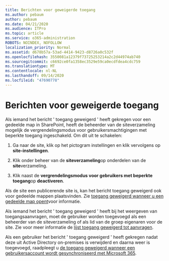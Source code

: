```yaml
---
title: Berichten voor geweigerde toegang
ms.author: pebaum
author: pebaum
ms.date: 04/21/2020
ms.audience: ITPro
ms.topic: article
ms.service: o365-administration
ROBOTS: NOINDEX, NOFOLLOW
localization_priority: Normal
ms.assetid: d678b57a-53ad-4414-9423-d8726a0c532f
ms.openlocfilehash: 3550081a12379f73725253214a2c2d44974ab740
ms.sourcegitcommit: c6692ce0fa1358ec3529e59ca0ecdfdea4cdc759
ms.translationtype: MT
ms.contentlocale: nl-NL
ms.lasthandoff: 09/14/2020
ms.locfileid: "47690778"
---
```

# <a name="troubleshoot-access-denied-messages"></a>Berichten voor geweigerde toegang

Als iemand het bericht ' toegang geweigerd ' heeft gekregen voor een gedeelde map in SharePoint, heeft de beheerder van de siteverzameling mogelijk de vergrendelingsmodus voor gebruikersmachtigingen met beperkte toegang ingeschakeld. Om dit uit te schakelen: 
  
1. Ga naar de site, klik op het pictogram instellingen en klik vervolgens op **site-instellingen**.
    
2. Klik onder beheer van de **siteverzameling**op onderdelen van de **site**verzameling.
    
3. Klik naast de **vergrendelingsmodus voor gebruikers met beperkte toegang**op **deactiveren**.
    
Als de site een publicerende site is, kan het bericht toegang geweigerd ook voor gedeelde mappen plaatsvinden. Zie [toegang geweigerd wanneer u een gedeelde map opent](https://go.microsoft.com/fwlink/?linkid=2004317)voor informatie.
  
Als iemand het bericht ' toegang geweigerd ' heeft bij het weergeven van toegangsaanvragen, moet de gebruiker worden toegevoegd als een beheerder van de siteverzameling of als lid van de groep eigenaren voor de site. Zie voor meer informatie de [lijst toegang geweigerd tot aanvragen](https://go.microsoft.com/fwlink/?linkid=2004220).
  
Als een gebruiker het bericht ' toegang geweigerd ' heeft gekregen nadat deze uit Active Directory on-premises is verwijderd en daarna weer is toegevoegd, raadpleegt u [de toegang geweigerd wanneer een gebruikersaccount wordt gesynchroniseerd met Microsoft 365](https://go.microsoft.com/fwlink/?linkid=2004318).
  

